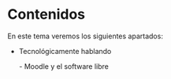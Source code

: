 
# Contenidos

En este tema veremos los siguientes apartados:

- Tecnológicamente hablando
<ul>
- Moodle y el software libre

